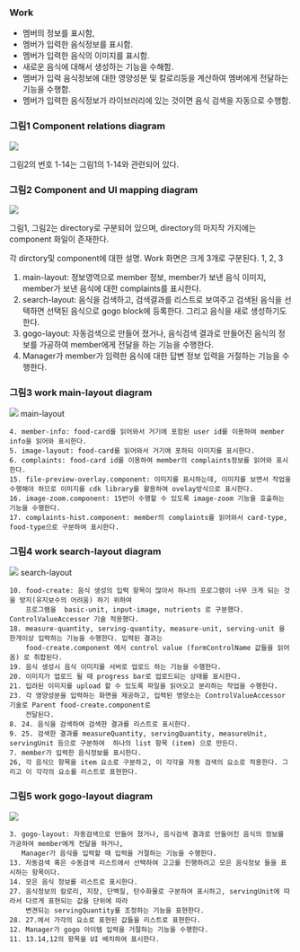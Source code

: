 ### Work
* 멤버의 정보를 표시함,
* 멤버가 입력한 음식정보를 표시함.
* 멤버가 입력한 음식의 이미지를 표시함.
* 새로운 음식에 대해서 생성하는 기능을 수해함.
* 멤버가 입력 음식정보에 대한 영양성분 및 칼로리등을 계산하여 멤버에게 전달하는 기능을 수행함.
* 멤버가 입력한 음식정보가 라이브러리에 있는 것이면 음식 검색을 자동으로 수행함.


### 그림1 Component relations diagram
![](images/picture1-component-relation-diagram.png)

그림2의 번호 1-14는 그림1의 1-14와 관련되어 있다.

### 그림2 Component and UI mapping diagram
![](images/picture2-component-layout-diagram.png)

그림1, 그림2는 
directory로 구분되어 있으며, directory의 마지작 가지에는 component 화일이 존재한다.

각 dirctory및 component에 대한 설명.
Work 화면은 크게 3개로 구분된다. 1, 2, 3
1. main-layout: 정보영역으로 member 정보, member가 보낸 음식 이미지, member가 보낸 음식에 대한 complaints를 표시한다.
2. search-layout: 음식을 검색하고, 검색결과를 리스트로 보여주고 검색된 음식을 선택하면 선택된 음식으로 gogo block에 등록한다. 그리고 음식을 새로 생성하기도 한다.
3. gogo-layout: 자동검색으로 만들어 졌거나, 음식검색 결과로 만들어진 음식의 정보를 가공하여 member에게 전달을 하는 기능을 수행한다.
4. Manager가 member가 임력한 음식에 대한 답변 정보 입력을 거절하는 기능을 수행한다.



### 그림3 work main-layout diagram
![](images/picture3-work-main-layout-diagram.png)
main-layout
```angular2html
4. member-info: food-card를 읽어와서 거기에 포함된 user id를 이용하여 member info을 읽어와 표시한다.
5. image-layout: food-card를 읽어와서 거기에 포하되 이미지를 표시한다.
6. complaints: food-card id를 이용하여 member의 complaints정보를 읽어와 표시한다.
15. file-preview-overlay.component: 이미지를 표시하는데, 이미지를 보면서 작업을 수행해야 하므로 이미지를 cdk library를 활용하여 ovelay방식으로 표시한다.
16. image-zoom.component: 15번이 수행할 수 있도록 image-zoom 기능을 호출하는 기능을 수행한다.
17. complaints-hist.component: member의 complaints를 읽어와서 card-type, food-type으로 구분하여 표시한다.

```


### 그림4 work search-layout diagram
![](images/picture4-work-search-layout-diagram.png)
search-layout
```
10. food-create: 음식 생성의 입력 항목이 많아서 하나의 프로그램이 너무 크게 되는 것을 방지(유지보수의 어려움) 하기 위하여
    프로그램을  basic-unit, input-image, nutrients 로 구분했다. ControlValueAccessor 기술 적용했다.
18. measure-quantity, serving-quantity, measure-unit, serving-unit 을 한개이상 입력하는 기능을 수행한다. 입력된 결과는
    food-create.component 에서 control value (formControlName 값들을 읽어옴) 로 취합된다.  
19. 음식 생성시 음식 이미지를 서버로 업로드 하는 기능을 수행한다.
20. 이미지가 업로드 될 때 progress bar로 업로드되는 상태를 표시한다.
21. 입려된 이미지를 upload 할 수 있도록 파일을 읽어오고 분리하는 작업을 수행한다.
23. 각 영양성분을 입력하는 화면을 제공하고, 입력된 영양소는 ControlValueAccessor 기술로 Parent food-create.component로 
    전달된다.
8. 24. 음식을 검색하여 검색한 결과를 리스트로 표시한다.
9. 25. 검색한 결과를 measureQuantity, servingQuantity, measureUnit, servingUnit 등으로 구분하여  하나의 list 항목 (item) 으로 만든다. 
7. member가 입력한 음식정보를 표시한다. 
26, 각 음식으 항목을 item 요소로 구분하고, 이 각각을 자동 검색의 요소로 적용한다. 그리고 이 각각의 요소를 리스트로 표현한다. 
```


### 그림5 work gogo-layout diagram
![](images/picture5-work-gogo-layout-diagram.png)

```angular2html
3. gogo-layout: 자동검색으로 만들어 졌거나, 음식검색 결과로 만들어진 음식의 정보를 가공하여 member에게 전달을 하거나, 
   Manager가 음식을 입력할 때 입력을 거절하는 기능을 수행한다.
13. 자동검색 혹은 수동검색 리스트에서 선택하여 고고를 진행하려고 모은 음식정보 들을 표시하는 항목이다. 
14. 모은 음식 정보를 리스트로 표시한다.
27. 음식정보의 칼로리, 지장, 단백질, 탄수화물로 구분하여 표시하고, servingUnit에 따라서 다르게 표현되는 값을 단위에 따라
    변견되는 servingQuantity를 조정하는 기능을 표현한다. 
28. 27.에서 가각의 요소로 표현된 값들을 리스트로 표현한다.
12. Manager가 gogo 아이템 입력을 거절하는 기능을 수행한다.
11. 13.14,12의 항목을 UI 배치하여 표시한다. 

```




